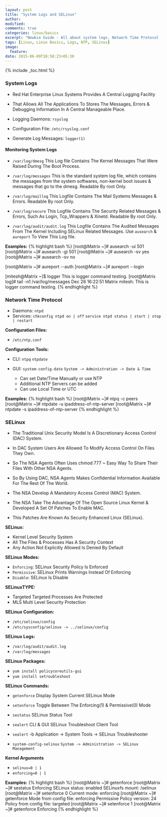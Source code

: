 ```yaml
---
layout: post
title: "System Logs and SELinux"
author:
modified:
comments: true
categories: linux/basics
excerpt: "Newbie Guide - All about system logs, Network Time Protocol (NTP) and SELinux"
tags: [Linux, Linux Basics, Logs, NTP, SELinux]
image:
  feature:
date: 2015-06-09T10:58:23+05:30
---
```


{% include _toc.html %}


### System Logs
* Red Hat Enterprise Linux Systems Provides A Central Logging Facility
* That Allows All The Applications To Stores The Messages, Errors & Debugging Information In A Central Manageable Place.

* Logging Daemons: `rsyslog`
* Configuration File:	`/etc/rsyslog.conf`
* Generate Log Messages:	`logger(1)`



#### Monitoring System Logs
* `/var/log/dmesg` This Log file Contains The Kernel Messages That Were Raised During The Boot Process.

* `/var/log/messages` This is the standard system log file,
which contains the messages from the system softwares, non-kernel boot issues & messages that go to the dmesg. Readable By root Only.

* `/var/log/maillog` This Logfile Contains The Mail Systems Messages & Errors. Readable By root Only.

* `/var/log/secure` This Logfile Contains The Security Related Messages & Errors,
Such As Login, Tcp_Wrappers & Xinetd. Readable By root Only.

* `/var/log/audit/audit.log` This Logfile Contains The Audited Messages From The Kernel Including SELinux Related Messages.
Use `ausearch` & `aureport` To View This Log file.

**Examples:**
{% highlight bash %}
[root@Matrix ~]# ausearch -ui 501	[root@Matrix ~]# ausearch -gi 501
[root@Matrix ~]# ausearch -sv yes	[root@Matrix ~]# ausearch -sv no

[root@Matrix ~]# aureport --auth	[root@Matrix ~]# aureport --login

[mitesh@Matrix ~]$ logger This is logger command testing.
[root@Matrix log]# tail -n1 /var/log/messages
Dec 26 16:22:51 Matrix mitesh: This is logger command testing.
{% endhighlight %}


### Network Time Protocol

* Daemons:	`ntpd`
* Services:	`chkconfig ntpd on | off`
  `service ntpd status | start | stop | restart`

**Configuration Files:**

* `/etc/ntp.conf`

**Configuration Tools:**

* CLI:	`ntpq`	`ntpdate`
* GUI:	`system-config-date`
  `System -> Administration -> Date & Time`

  * Can set Date/Time Manually or use NTP
  * Additional NTP Servers can be added
  * Can use Local Time or UTC

**Examples:**
{% highlight bash %}
[root@Matrix ~]# ntpq -c peers
[root@Matrix ~]# ntpdate -u ipaddress-of-ntp-server
[root@Matrix ~]# ntpdate -s ipaddress-of-ntp-server
{% endhighlight %}


### SELinux
* The Traditional Unix Security Model Is A Discretionary Access Control (DAC) System.
* In DAC System Users Are Allowed To Modify Access Control On Files They Own.
* So The NSA Agents Often Uses chmod 777 ~ Easy Way To Share Their Files With Other NSA Agents.
* So By Using DAC, NSA Agents Makes Confidential Information Available For The Rest Of The World.

* The NSA Develop A Mandatory Access Control (MAC) System.
* The NSA Take The Advantage Of The Open Source Linux Kernel & Developed A Set Of Patches To Enable MAC.
* This Patches Are Known As Security Enhanced Linux (SELinux).


**SELinux:**

* Kernel Level Security System
* All The Files & Processes Has A Security Context
* Any Action Not Explicitly Allowed Is Denied By Default

**SELinux Modes:**

* `Enforcing`:	SELinux Security Policy Is Enforced
* `Permissive`:	SELinux Prints Warnings Instead Of Enforcing
* `Disable`:	SELinux Is Disable

**SELinuxTYPE:**

* Targeted	Targeted Processes Are Protected
* MLS	Multi Level Security Protection

**SELinux Configuration:**

* `/etc/selinux/config`
* `/etc/sysconfig/selinux -> ../selinux/config`

**SELinux Logs:**

* `/var/log/audit/audit.log`
* `/var/log/messages`



**SELinux Packages:**

* `yum install policycoreutils-gui`
* `yum install setroubleshoot`

**SELinux Commands:**

* `getenforce`	Display System Current SELinux Mode
* `setenforce`	Toggle Between The Enforcing(1) & Permissive(0) Mode

* `sestatus`	SELinux Status Tool

* `sealert`	CLI & GUI SELinux Troubleshoot Client Tool
* `sealert` -b	Application -> System Tools -> SELinux Troubleshooter

* `system-config-selinux`
  `System -> Administration -> SELinux Management`

**Kernel Arguments**

* `selinux=0 | 1`
* `enforcing=0 | 1`


**Examples:**
{% highlight bash %}
[root@Matrix ~]# getenforce 		[root@Matrix ~]# sestatus
Enforcing				SELinux status:			enabled
SELinuxfs mount:		/selinux
[root@Matrix ~]# setenforce 0		Current mode:			enforcing
[root@Matrix ~]# getenforce 		Mode from config file:		enforcing
Permissive				Policy version:			24
Policy from config file:	targeted
[root@Matrix ~]# setenforce 1
[root@Matrix ~]# getenforce
Enforcing
{% endhighlight %}
